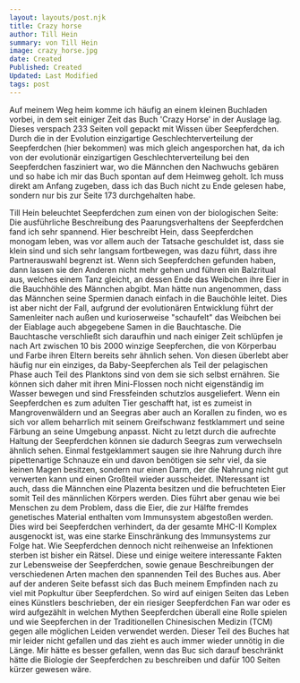 ```yaml
---
layout: layouts/post.njk
title: Crazy horse
author: Till Hein
summary: von Till Hein
image: crazy_horse.jpg
date: Created
Published: Created
Updated: Last Modified
tags: post
---
```

Auf meinem Weg heim komme ich häufig an einem kleinen Buchladen vorbei, in dem seit einiger Zeit das Buch 'Crazy Horse' in der Auslage lag. Dieses verspach 233 Seiten voll gepackt mit Wissen über Seepferdchen. Durch die in der Evolution einzigartige Geschlechterverteilung der Seepferdchen (hier bekommen) was mich gleich angesporchen hat, da ich von der evolutionär einzigartigen Geschlechterverteilung bei den Seepferdchen fasziniert war, wo die Männchen den Nachwuchs gebären und so habe ich mir das Buch spontan auf dem Heimweg geholt.
Ich muss direkt am Anfang zugeben, dass ich das Buch nicht zu Ende gelesen habe, sondern nur bis zur Seite 173 durchgehalten habe. 

Till Hein beleuchtet Seepferdchen zum einen von der biologischen Seite: Die ausführliche Beschreibung des Paarungsverhaltens der Seepferdchen fand ich sehr spannend. Hier beschreibt Hein, dass Seepferdchen monogam leben, was vor allem auch der Tatsache geschuldet ist, dass sie klein sind und sich sehr langsam fortbewegen, was dazu führt, dass ihre Partnerauswahl begrenzt ist. Wenn sich Seepferdchen gefunden haben, dann lassen sie den Anderen nicht mehr gehen und führen ein Balzritual aus, welches einem Tanz gleicht, an dessen Ende das Weibchen ihre Eier in die Bauchhöhle des Männchen abgibt. Man hätte nun angenommen, dass das Männchen seine Spermien danach einfach in die Bauchöhle leitet. Dies ist aber nicht der Fall, aufgrund der evolutionären Entwicklung führt der Samenleiter nach außen und kurioserweise "schaufelt" das Weibchen bei der Eiablage auch abgegebene Samen in die Bauchtasche. Die Bauchtasche verschließt sich daraufhin und nach einiger Zeit schlüpfen je nach Art zwischen 10 bis 2000 winzige Seepferchen, die von Körperbau und Farbe ihren Eltern bereits sehr ähnlich sehen. Von diesen überlebt aber häufig nur ein einziges, da Baby-Seepferchen als Teil der pelagischen Phase auch Teil des Planktons sind von dem sie sich selbst ernähren. Sie können sich daher mit ihren Mini-Flossen noch nicht eigenständig im Wasser bewegen und sind Fressfeinden schutzlos ausgeliefert. Wenn ein Seepferdchen es zum adulten Tier geschafft hat, ist es zumeist in Mangrovenwäldern und an Seegras aber auch an Korallen zu finden, wo es sich vor allem beharrlich mit seinem Greifschwanz festklammert und seine Färbung an seine Umgebung anpasst. Nicht zu letzt durch die aufrechte Haltung der Seepferdchen können sie dadurch Seegras zum verwechseln ähnlich sehen. Einmal festgeklammert saugen sie ihre Nahrung durch ihre pipettenartige Schnauze ein und davon benötigen sie sehr viel, da sie keinen Magen besitzen, sondern nur einen Darm, der die Nahrung nicht gut verwerten kann und einen Großteil wieder ausscheidet. INteressant ist auch, dass die Männchen eine Plazenta besitzen und die befruchteten Eier somit Teil des männlichen Körpers werden. Dies führt aber genau wie bei Menschen zu dem Problem, dass die Eier, die zur Hälfte fremdes genetisches Material enthalten vom Immunsystem abgestoßen werden. Dies wird bei Seepferdchen verhindert, da der gesamte MHC-II Komplex ausgenockt ist, was eine starke Einschränkung des Immunsystems zur Folge hat. Wie Seepferdchen dennoch nicht reihenweise an Infektionen sterben ist bisher ein Rätsel.
Diese und einige weitere interessante Fakten zur Lebensweise der Seepferdchen, sowie genaue Beschreibungen der verschiedenen Arten machen den spannenden Teil des Buches aus.
Aber auf der anderen Seite befasst sich das Buch meinem Empfinden nach zu viel mit Popkultur über Seepferdchen. So wird auf einigen Seiten das Leben eines Künstlers beschrieben, der ein riesiger Seepferdchen Fan war oder es wird aufgezählt in welchen Mythen Seepferdchen überall eine Rolle spielen und wie Seepferchen in der Traditionellen Chinesischen Medizin (TCM) gegen alle möglichen Leiden verwendet werden. Dieser Teil des Buches hat mir leider nicht gefallen und das zieht es auch immer wieder unnötig in die Länge. Mir hätte es besser gefallen, wenn das Buc sich darauf beschränkt hätte die Biologie der Seepferdchen zu beschreiben und dafür 100 Seiten kürzer gewesen wäre. 